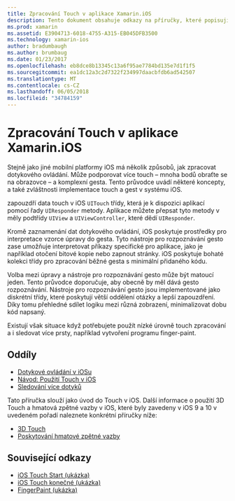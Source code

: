 ```yaml
---
title: Zpracování Touch v aplikace Xamarin.iOS
description: Tento dokument obsahuje odkazy na příručky, které popisují, jak pracovat s dotykového ovládání, více touch, gesta a 3D Touch v aplikaci pro Xamarin.iOS.
ms.prod: xamarin
ms.assetid: E3904713-6018-4755-A315-EB045DFB3500
ms.technology: xamarin-ios
author: bradumbaugh
ms.author: brumbaug
ms.date: 01/23/2017
ms.openlocfilehash: eb8dce8b13345c13a6f95ae7784bd135e7d1f1f5
ms.sourcegitcommit: ea1dc12a3c2d7322f234997daacbfdb6ad542507
ms.translationtype: MT
ms.contentlocale: cs-CZ
ms.lasthandoff: 06/05/2018
ms.locfileid: "34784159"
---
```

# <a name="handling-touch-in-xamarinios-apps"></a>Zpracování Touch v aplikace Xamarin.iOS

Stejně jako jiné mobilní platformy iOS má několik způsobů, jak zpracovat dotykového ovládání. Může podporovat více touch – mnoha bodů obraťte se na obrazovce – a komplexní gesta. Tento průvodce uvádí některé koncepty, a také zvláštnosti implementace touch a gest v systému iOS.

zapouzdří data touch v iOS `UITouch` třídy, která je k dispozici aplikací pomocí řady `UIResponder` metody. Aplikace můžete přepsat tyto metody v měly podtřídy `UIView` a `UIViewController`, které dědí `UIResponder`.

Kromě zaznamenání dat dotykového ovládání, iOS poskytuje prostředky pro interpretace vzorce úpravy do gesta. Tyto nástroje pro rozpoznávání gesto zase umožňuje interpretovat příkazy specifické pro aplikace, jako je například otočení bitové kopie nebo zapnout stránky. iOS poskytuje bohaté kolekci třídy pro zpracování běžné gesta s minimální přidaného kódu.

Volba mezi úpravy a nástroje pro rozpoznávání gesto může být matoucí jeden. Tento průvodce doporučuje, aby obecně by měl dává gesto rozpoznávání. Nástroje pro rozpoznávání gesto jsou implementované jako diskrétní třídy, které poskytují větší oddělení otázky a lepší zapouzdření. Díky tomu přehledné sdílet logiku mezi různá zobrazení, minimalizovat dobu kód napsaný.

Existují však situace když potřebujete použít nízké úrovně touch zpracování a i sledovat více prsty, například vytvoření programu finger-paint.

## <a name="sections"></a>Oddíly

-  [Dotykové ovládání v iOSu](touch-in-ios.md)
-  [Návod: Použití Touch v iOS](ios-touch-walkthrough.md)
-  [Sledování více dotyků](touch-tracking.md)

Tato příručka slouží jako úvod do Touch v iOS. Další informace o použití 3D Touch a hmatová zpětné vazby v iOS, které byly zavedeny v iOS 9 a 10 v uvedeném pořadí naleznete konkrétní příručky níže:

* [3D Touch](~/ios/platform/3d-touch.md)
* [Poskytování hmatové zpětné vazby](~/ios/user-interface/ios-ui/haptic-feedback.md)

## <a name="related-links"></a>Související odkazy

- [iOS Touch Start (ukázka)](https://developer.xamarin.com/samples/monotouch/ApplicationFundamentals/Touch_start)
- [iOS Touch konečné (ukázka)](https://developer.xamarin.com/samples/monotouch/ApplicationFundamentals/Touch_final)
- [FingerPaint (ukázka)](https://developer.xamarin.com/samples/monotouch/ApplicationFundamentals/FingerPaint)
